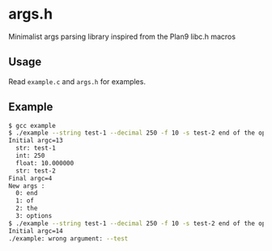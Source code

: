 # args.h

Minimalist args parsing library inspired from the Plan9 libc.h macros

## Usage

Read `example.c` and `args.h` for examples.

## Example

```bash
$ gcc example
$ ./example --string test-1 --decimal 250 -f 10 -s test-2 end of the options
Initial argc=13
  str: test-1
  int: 250
  float: 10.000000
  str: test-2
Final argc=4
New args :
  0: end
  1: of
  2: the
  3: options
$ ./example --string test-1 --decimal 250 -f 10 -s test-2 end of the options
Initial argc=14
./example: wrong argument: --test
```
